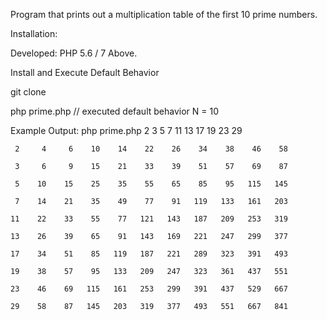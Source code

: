 Program that prints out a multiplication table of the first 10 prime numbers. 

Installation:

Developed: PHP 5.6 / 7 Above.

Install and Execute Default Behavior

git clone 

php prime.php // executed default behavior N = 10

Example Output: php prime.php
        2     3     5     7    11    13    17    19    23    29

     2     4     6    10    14    22    26    34    38    46    58

     3     6     9    15    21    33    39    51    57    69    87

     5    10    15    25    35    55    65    85    95   115   145

     7    14    21    35    49    77    91   119   133   161   203

    11    22    33    55    77   121   143   187   209   253   319

    13    26    39    65    91   143   169   221   247   299   377

    17    34    51    85   119   187   221   289   323   391   493

    19    38    57    95   133   209   247   323   361   437   551

    23    46    69   115   161   253   299   391   437   529   667

    29    58    87   145   203   319   377   493   551   667   841
